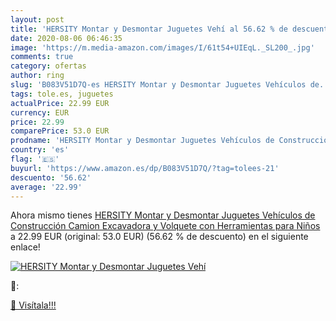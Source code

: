 ```yaml
---
layout: post
title: 'HERSITY Montar y Desmontar Juguetes Vehí al 56.62 % de descuento'
date: 2020-08-06 06:46:35
image: 'https://m.media-amazon.com/images/I/61t54+UIEqL._SL200_.jpg'
comments: true
category: ofertas
author: ring
slug: 'B083V51D7Q-es HERSITY Montar y Desmontar Juguetes Vehículos de...'
tags: tole.es, juguetes
actualPrice: 22.99 EUR
currency: EUR
price: 22.99
comparePrice: 53.0 EUR
prodname: 'HERSITY Montar y Desmontar Juguetes Vehículos de Construcción Camion Excavadora y Volquete con Herramientas para Niños'
country: 'es'
flag: '🇪🇸'
buyurl: 'https://www.amazon.es/dp/B083V51D7Q/?tag=tolees-21'
descuento: '56.62'
average: '22.99'
---
```


Ahora mismo tienes [HERSITY Montar y Desmontar Juguetes Vehículos de Construcción Camion Excavadora y Volquete con Herramientas para Niños](https://www.amazon.es/dp/B083V51D7Q/?tag=tolees-21) a 22.99 EUR (original: 53.0 EUR) (56.62 %  de descuento) en el siguiente enlace!

[![HERSITY Montar y Desmontar Juguetes Vehí](https://m.media-amazon.com/images/I/61t54+UIEqL._SL200_.jpg)](https://www.amazon.es/dp/B083V51D7Q/?tag=tolees-21)

🔎:


[🛒 Visítala!!!](https://www.amazon.es/dp/B083V51D7Q/?tag=tolees-21)
